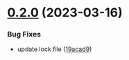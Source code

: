 # [0.2.0](https://github.com/jucian0/turbo-semver/compare/v0.1.0...v0.2.0) (2023-03-16)


### Bug Fixes

* update lock file ([19acad9](https://github.com/jucian0/turbo-semver/commit/19acad9ef29e327800dcaf3a706a5fa2e9254c31))



